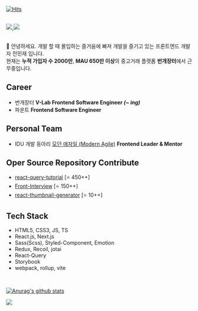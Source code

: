[![Hits](https://hits.seeyoufarm.com/api/count/incr/badge.svg?url=https%3A%2F%2Fgithub.com%2Fssi02014&count_bg=%2379C83D&title_bg=%23555555&icon=compropago.svg&icon_color=%23E7E7E7&title=hits&edge_flat=false)](https://hits.seeyoufarm.com)

<br />

<div>
  <a href="https://www.linkedin.com/in/%EB%AF%BC%EC%9E%AC-%EC%A0%84-b07774216" target="_blank">
    <img src="https://img.shields.io/badge/LinkedIn-3776AB?style=for-the-badge&logo=linkedin&logoColor=white" />
  </a>
  <a href="https://blog.naver.com/ssi02014" target="_blank">
    <img src="https://img.shields.io/badge/Naver Blog-03C75A?style=for-the-badge&logo=naver&logoColor=white" />
  </a>
</div>

<br />

👋 안녕하세요. 개발 할 때 몰입하는 즐거움에 빠져 개발을 즐기고 있는 프론트엔드 개발자 전민재 입니다. <br /> 
현재는 **누적 가입자 수 2000만**, **MAU 650만 이상**의 중고거래 플랫폼 **번개장터**에서 근무중입니다.

## Career
- 번개장터 <b> V-Lab Frontend Software Engineer <i>(~ ing)</i></b>
- 파운트 <b> Frontend Software Engineer </b> 

## Personal Team
- IDU 개발 동아리 [모던 애자일 (Modern Agile)](https://modern-agile-official-client.vercel.app/) <b> Frontend Leader & Mentor </b>

## Oper Source Repository Contribute
- [react-query-tutorial](https://github.com/ssi02014/react-query-tutorial) [⭐️ 450++]
- [Front-Interview](https://github.com/ssi02014/Front-Interview) [⭐️ 150++]
- [react-thumbnail-generator](https://github.com/ssi02014/react-thumbnail-generator) [⭐️ 10++]

## Tech Stack
- HTML5, CSS3, JS, TS
- React.js, Next.js
- Sass(Scss), Styled-Component, Emotion
- Redux, Recoil, jotai
- React-Query
- Storybook
- webpack, rollup, vite

<br />

[![Anurag's github stats](https://github-readme-stats.vercel.app/api?username=ssi02014)](https://github.com/anuraghazra/github-readme-stats)

<a href="https://opgc.me/#/users/ssi02014" target="_blank"><img src="https://api.opgc.me/githubs/users/ssi02014/tag/?theme=basic" /></a>
<!-- [![Solved.ac Profile](http://mazassumnida.wtf/api/generate_badge?boj=ssi02014)](https://solved.ac/ssi02014) -->
